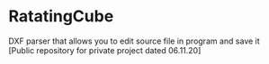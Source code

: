 # RatatingCube
DXF parser that allows you to edit source file in program and save it<br>
[Public repository for private project dated 06.11.20]

